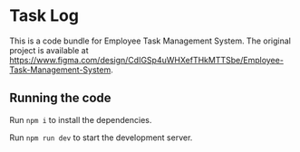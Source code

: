 # Task Log

This is a code bundle for Employee Task Management System. The original project is available at https://www.figma.com/design/CdIGSp4uWHXefTHkMTTSbe/Employee-Task-Management-System.

## Running the code

Run `npm i` to install the dependencies.

Run `npm run dev` to start the development server.
